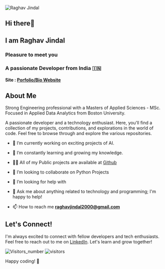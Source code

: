 ![Raghav Jindal](https://media.giphy.com/media/dWesBcTLavkZuG35MI/giphy.gif)

## Hi there👋 
## I am Raghav Jindal
### Pleasure to meet you 
### A passionate Developer from India 🇮🇳
#### Site : [Porfolio/Bio Website](https://raghavjindal2000.github.io) 

## About Me

Strong Engineering professional with a Masters of Applied Sciences - MSc. Focused in Applied Data Analytics from Boston University.

A passionate developer and a technology enthusiast. Here, you'll find a collection of my projects, contributions, and explorations in the world of code. Feel free to browse through and explore the various repositories.

- 🔭 I’m currently working on exciting projects of AI.

- 🌱 I’m constantly learning and growing my knowledge.

- 👨‍💻 All of my Public projects are available at [Github](https://github.com/RaghavJindal2000/)

- 👯 I’m looking to collaborate on Python Projects
  
- 🤔 I’m looking for help with 

- 💬 Ask me about anything related to technology and programming; I'm happy to help!

- 📫 How to reach me **raghavjindal2000@gmail.com**






## Let's Connect!

I'm always excited to connect with fellow developers and tech enthusiasts. Feel free to reach out to me on [LinkedIn](https://www.linkedin.com/in/raghavjindal2000/). Let's learn and grow together!

![Visitors_number](https://komarev.com/ghpvc/?username=RaghavJindal2000&color=blue&style=flat&label=Profile+Visits)
![visitors](https://visitor-badge.glitch.me/badge?page_id=RaghavJindal2000.visitor-badge&left_text=Hello%Visitor&left_color=green&right_color=red)

Happy coding! 🚀

